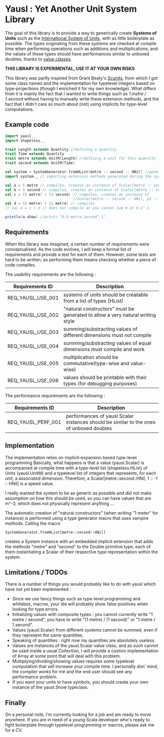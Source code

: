 
# Yausl : Yet Another Unit System Library

The goal of this library is to provide a way to generically create **Systems of Units** such as the 
[International System of Units](http://en.wikipedia.org/wiki/International_System_of_Units), with as little
boilerplate as possible. The types originating from these systems are checked at compile time when
performing operations such as additions and multiplications, and the values of these types should have 
performances similar to unboxed doubles, thanks to [value classes](http://docs.scala-lang.org/overviews/core/value-classes.html). 

**THIS LIBRARY IS EXPERIMENTAL, USE IT AT YOUR OWN RISKS**

This library was partly inspired from Grant Beaty's [Scunits](https://github.com/gbeaty/scunits), from which I 
got some class names and the implementation for typelevel integers based on type-projections (though I enriched it 
for my own knowledge). What differs from it is mainly the fact that I wanted to write things such as 
*1.metre / 1.second* without having to manually write these extension methods, 
and the fact that I didn't care so much about (not) using implicits for type-level computations. 

## Example code 


```scala 
import yausl._ 
import shapeless._

trait Length extends Quantity //defining a quantity
trait Time extends Quantity
trait metre extends UnitM[Length] //defining a unit for this quantity
trait second extends UnitM[Time]

val system = SystemGenerator.fromHList[metre :: second :: HNil] //generating a system of units
import system._ // importing extension methods generated during the system creation. 

val a = 5 metre // compiles, creates an instance of Scalar[metre :: second :: HNil, p1 :: _0 :: HNil]
val b = 3 second // compiles, creates an instance of Scalar[metre :: second :: HNil, _0 :: p1 :: HNil]
val c = (5 metre) / (3 second) // compiles, creates an instance of 
                               //Scalar[metre :: second :: HNil, p1 :: n1 :: HNil]  
val d = (8 metre) + (2 metre) // compiles
// val e = c + d // does not compile as you cannot sum m et m.s^-1

println(a.show) //prints "8.0 metre.second^-1" 
```


## Requirements 

When this library was imagined, a certain number of requirements were conceptualized. As the code evolves, 
I will keep a formal list of requirements and provide a test for each of them. However, some tests 
are hard to be written, as performing them means checking whether a piece of code compiles. 


The usability requirements are the following : 


Requirements ID   | Description
------------------| ----------------------------------------------------------------
REQ_YAUSL_USE_001 | systems of units should be creatable from a list of types (HList)                        
REQ_YAUSL_USE_002 | "natural constructors" must be generated to allow a very natural writing style 
REQ_YAUSL_USE_003 | summing/substracting values of different dimensions must not compile                
REQ_YAUSL_USE_004 | summing/substracting values of equal dimensions must compile and work               
REQ_YAUSL_USE_005 | multiplication should be commutative(type-wise and value-wise)
REQ_YAUSL_USE_006 | values should be printable with their types (for debugging purposes)


The performance requirements are the following : 


Requirements ID    | Description
-------------------|-----------------------------------------------------------------
REQ_YAUSL_PERF_001 | performances of yausl Scalar instances should be similar to the ones of unboxed doubles  
              
## Implementation

The implementation relies on implicit-expansion based type-level programming 
Basically, what happens is that a value (yausl.Scalar) is accompanied at compile 
time with a type-level list (shapeless.HList) of Units (yausl.UnitM) and a typelevel list of integers that represents, 
for each unit, a associated dimension. Therefore, a Scalar[metre::second::HNil, 1 :: -1 :: HNil] is a speed value. 

I really wanted the system to be as generic as possible and did not make assumption on how this should be used, 
so you can have values that are m^-3, which does not physically represent anything ... 

The automatic creation of "natural constructors" (when writing "1 meter" for instance) is performed using a 
type generator macro that uses vampire methods. Calling the macro 

    SystemGenerator.fromHList[metre::second::HNil]
    
creates a System instance with an embedded implicit extension that adds the methods "metre" and "second" to the 
Double primitive type, each of them instantiating a Scalar of their respective type representation within the
system. 

## Limitations / TODOs 

There is a number of things you would probably like to do with yausl which have not yet been implemented : 

- Since we use fancy things such as type-level programming and whitebox, macros, your ide will probably show 
false positives when looking for type errors.
- Initializing values with composite types : you cannot currently write "1 metre / second", you have 
to write "(1 metre) / (1 second)" or "1.metre / 1.second". 
- Values (yausl.Scalar) from different systems cannot be summed, even if they represent the same quantities.
- Speaking of quantities : right now my quantities are absolutely useless. 
- Values are instances of the yausl.Scalar value class, and as such cannot be used inside a usual Collection, 
I will provide a custom implementation of Array at some point that will deal with this problem.  
- Multiplying/dividing/showing values requires some typelevel computation that will increase your 
compile time. I personally don' mind, the compiler works for me and the end user should see any performance problem.
- If you want your units to have symbols, you should create your own instance of the yausl.Show typeclass. 

## Finally 

On a personal note, I'm currently looking for a job and am ready to move anywhere. 
If you are in need of a young Scala developer who's ready to fight boilerplate through 
typelevel programming or macros, please ask me for a CV. 



      
                
                  
